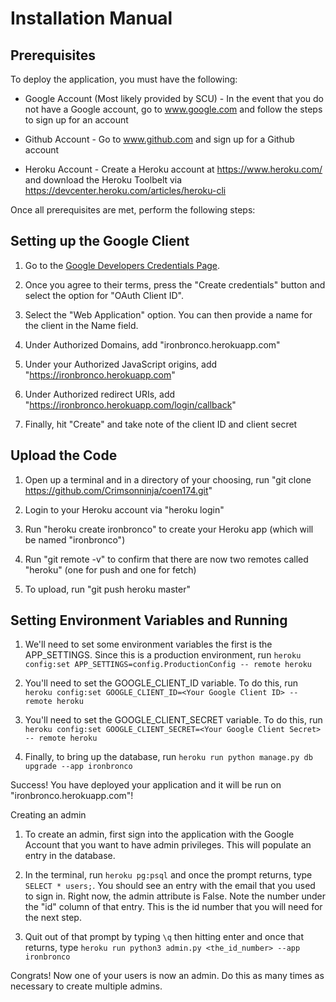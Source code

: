 # Installation Manual

## Prerequisites

To deploy the application, you must have the following:

* Google Account (Most likely provided by SCU) - In the event that you do not have a Google account, go to www.google.com and follow the steps to sign up for an account

* Github Account - Go to www.github.com and sign up for a Github account

* Heroku Account - Create a Heroku account at https://www.heroku.com/ and download the Heroku Toolbelt via https://devcenter.heroku.com/articles/heroku-cli

Once all prerequisites are met, perform the following steps:

## Setting up the Google Client

1. Go to the [Google Developers Credentials Page](https://console.developers.google.com/apis/credentials).

2. Once you agree to their terms, press the "Create credentials" button and select the option for "OAuth Client ID".

3. Select the "Web Application" option. You can then provide a name for the client in the Name field.

4. Under Authorized Domains, add "ironbronco.herokuapp.com"

5. Under your Authorized JavaScript origins, add "https://ironbronco.herokuapp.com"

6. Under Authorized redirect URIs, add "https://ironbronco.herokuapp.com/login/callback"

7. Finally, hit "Create" and take note of the client ID and client secret

## Upload the Code

1. Open up a terminal and in a directory of your choosing, run "git clone https://github.com/Crimsonninja/coen174.git"

2. Login to your Heroku account via "heroku login"

3. Run "heroku create ironbronco" to create your Heroku app (which will be named "ironbronco")

4. Run "git remote -v" to confirm that there are now two remotes called "heroku" (one for push and one for fetch)

5. To upload, run "git push heroku master"

## Setting Environment Variables and Running

1. We'll need to set some environment variables the first is the APP_SETTINGS. Since this is a production environment, run `heroku config:set APP_SETTINGS=config.ProductionConfig -- remote heroku`

2. You'll need to set the GOOGLE_CLIENT_ID variable. To do this, run `heroku config:set GOOGLE_CLIENT_ID=<Your Google Client ID> -- remote heroku`

3. You'll need to set the GOOGLE_CLIENT_SECRET variable. To do this, run `heroku config:set GOOGLE_CLIENT_SECRET=<Your Google Client Secret> -- remote heroku`

4. Finally, to bring up the database, run `heroku run python manage.py db upgrade --app ironbronco`

Success! You have deployed your application and it will be run on "ironbronco.herokuapp.com"!

Creating an admin

1. To create an admin, first sign into the application with the Google Account that you want to have admin privileges. This will populate an entry in the database.

2. In the terminal, run `heroku pg:psql` and once the prompt returns, type `SELECT * users;`. You should see an entry with the email that you used to sign in. Right now, the admin attribute is False. Note the number under the "id" column of that entry. This is the id number that you will need for the next step.

3. Quit out of that prompt by typing `\q` then hitting enter and once that returns, type `heroku run python3 admin.py <the_id_number> --app ironbronco`


Congrats! Now one of your users is now an admin. Do this as many times as necessary to create multiple admins.
